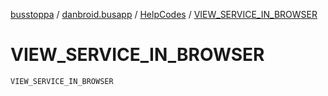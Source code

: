 [busstoppa](../../index.md) / [danbroid.busapp](../index.md) / [HelpCodes](index.md) / [VIEW_SERVICE_IN_BROWSER](./-v-i-e-w_-s-e-r-v-i-c-e_-i-n_-b-r-o-w-s-e-r.md)

# VIEW_SERVICE_IN_BROWSER

`VIEW_SERVICE_IN_BROWSER`